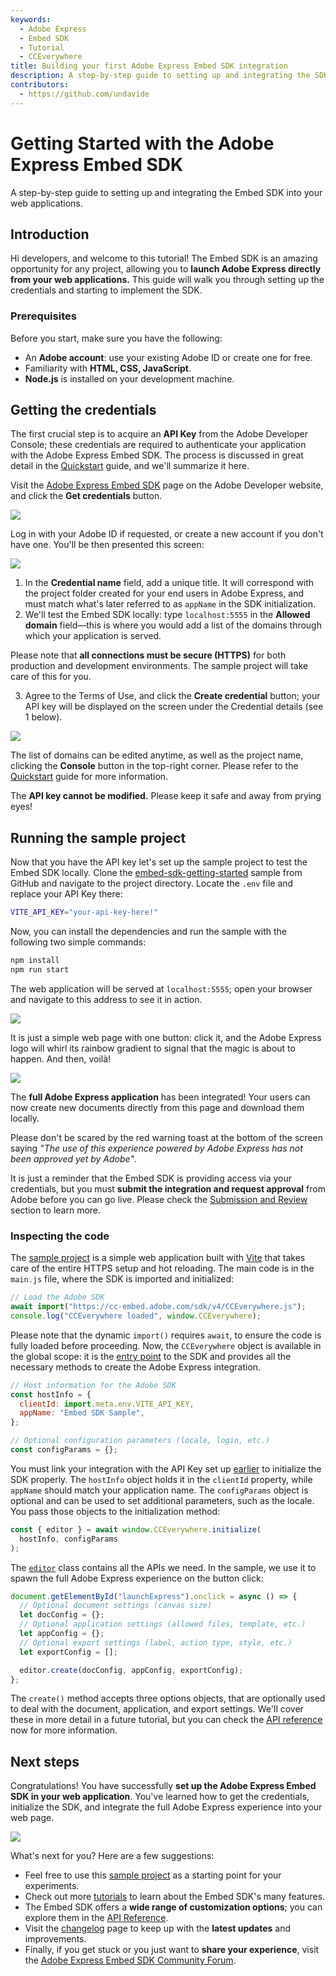 ```yaml
---
keywords:
  - Adobe Express
  - Embed SDK
  - Tutorial
  - CCEverywhere
title: Building your first Adobe Express Embed SDK integration
description: A step-by-step guide to setting up and integrating the SDK into your web application.
contributors:
  - https://github.com/undavide
---
```


# Getting Started with the Adobe Express Embed SDK

A step-by-step guide to setting up and integrating the Embed SDK into your web applications.

## Introduction

Hi developers, and welcome to this tutorial! The Embed SDK is an amazing opportunity for any project, allowing you to **launch Adobe Express directly from your web applications.** This guide will walk you through setting up the credentials and starting to implement the SDK.

### Prerequisites

Before you start, make sure you have the following:

- An **Adobe account**: use your existing Adobe ID or create one for free.
- Familiarity with **HTML, CSS, JavaScript**.
- **Node.js** is installed on your development machine.

## Getting the credentials

The first crucial step is to acquire an **API Key** from the Adobe Developer Console; these credentials are required to authenticate your application with the Adobe Express Embed SDK. The process is discussed in great detail in the [Quickstart](../quickstart/index.md) guide, and we'll summarize it here.

Visit the [Adobe Express Embed SDK](https://developer.adobe.com/express/embed-sdk/) page on the Adobe Developer website, and click the **Get credentials** button.

![](../images/quickstart_home.png)

Log in with your Adobe ID if requested, or create a new account if you don't have one. You'll be then presented this screen:

![](../images/quickstart_credentials.png)

1. In the **Credential name** field, add a unique title. It will correspond with the project folder created for your end users in Adobe Express, and must match what's later referred to as `appName` in the SDK initialization.
2. We'll test the Embed SDK locally: type `localhost:5555` in the **Allowed domain** field—this is where you would add a list of the domains through which your application is served.

<InlineAlert variant="warning" slots="text1" />

Please note that **all connections must be secure (HTTPS)** for both production and development environments. The sample project will take care of this for you.

3. Agree to the Terms of Use, and click the **Create credential** button; your API key will be displayed on the screen under the Credential details (see 1 below).

![](../images/quickstart_credentials-complete.png)

The list of domains can be edited anytime, as well as the project name, clicking the **Console** button in the top-right corner. Please refer to the [Quickstart](../quickstart/index.md#step-1-get-an-api-key) guide for more information.

<InlineAlert variant="info" slots="text1" />

The **API key cannot be modified.** Please keep it safe and away from prying eyes!

## Running the sample project

Now that you have the API key let's set up the sample project to test the Embed SDK locally. Clone the [embed-sdk-getting-started](https://github.com/AdobeDocs/embed-sdk-samples/tree/main/code-samples/tutorials/embed-sdk-getting-started) sample from GitHub and navigate to the project directory. Locate the `.env` file and replace your API Key there:

```bash
VITE_API_KEY="your-api-key-here!"
```

Now, you can install the dependencies and run the sample with the following two simple commands:

```bash
npm install
npm run start
```

The web application will be served at `localhost:5555`; open your browser and navigate to this address to see it in action.

![](./images/gettingstarted_app.png)

It is just a simple web page with one button: click it, and the Adobe Express logo will whirl its rainbow gradient to signal that the magic is about to happen. And then, voilà!

![](./images/gettingstarted_integration.png)

The **full Adobe Express application** has been integrated! Your users can now create new documents directly from this page and download them locally.

<InlineAlert variant="info" slots="text1, text2" />

Please don't be scared by the red warning toast at the bottom of the screen saying _"The use of this experience powered by Adobe Express has not been approved yet by Adobe"_.

It is just a reminder that the Embed SDK is providing access via your credentials, but you must **submit the integration and request approval** from Adobe before you can go live. Please check the [Submission and Review](../review/index.md) section to learn more.

### Inspecting the code

The [sample project](https://github.com/AdobeDocs/embed-sdk-samples/tree/main/code-samples/tutorials/embed-sdk-getting-started) is a simple web application built with [Vite](https://vitejs.dev/) that takes care of the entire HTTPS setup and hot reloading. The main code is in the `main.js` file, where the SDK is imported and initialized:

```javascript
// Load the Adobe SDK
await import("https://cc-embed.adobe.com/sdk/v4/CCEverywhere.js");
console.log("CCEverywhere loaded", window.CCEverywhere);
```

Please note that the dynamic `import()` requires `await`, to ensure the code is fully loaded before proceeding. Now, the `CCEverywhere` object is available in the global scope: it is the [entry point](/reference/CCEverywhere/) to the SDK and provides all the necessary methods to create the Adobe Express integration.

```javascript
// Host information for the Adobe SDK
const hostInfo = {
  clientId: import.meta.env.VITE_API_KEY,
  appName: "Embed SDK Sample",
};

// Optional configuration parameters (locale, login, etc.)
const configParams = {};
```

You must link your integration with the API Key set up [earlier](#getting-the-credentials) to initialize the SDK properly. The `hostInfo` object holds it in the `clientId` property, while `appName` should match your application name. The `configParams` object is optional and can be used to set additional parameters, such as the locale. You pass those objects to the initialization method:

```javascript
const { editor } = await window.CCEverywhere.initialize(
  hostInfo, configParams
);
```

The [`editor`](/reference/CCEverywhere/editor/) class contains all the APIs we need. In the sample, we use it to spawn the full Adobe Express experience on the button click:

```javascript
document.getElementById("launchExpress").onclick = async () => {
  // Optional document settings (canvas size)
  let docConfig = {};
  // Optional application settings (allowed files, template, etc.)
  let appConfig = {};
  // Optional export settings (label, action type, style, etc.)
  let exportConfig = [];

  editor.create(docConfig, appConfig, exportConfig);
};
```

The `create()` method accepts three options objects, that are optionally used to deal with the document, application, and export settings. We'll cover these in more detail in a future tutorial, but you can check the [API reference](/reference/CCEverywhere/editor.md#create) now for more information.

## Next steps

Congratulations! You have successfully **set up the Adobe Express Embed SDK in your web application**. You've learned how to get the credentials, initialize the SDK, and integrate the full Adobe Express experience into your web page.

![](./images/gettingstarted_final.png)

What's next for you? Here are a few suggestions:

- Feel free to use this [sample project](https://github.com/AdobeDocs/embed-sdk-samples/tree/main/code-samples/tutorials/embed-sdk-getting-started) as a starting point for your experiments.
- Check out more [tutorials](index.md) to learn about the Embed SDK's many features.
- The Embed SDK offers a **wide range of customization options**; you can explore them in the [API Reference](../../reference/index.md).
- Visit the [changelog](../changelog/index.md) page to keep up with the **latest updates** and improvements.
- Finally, if you get stuck or you just want to **share your experience**, visit the [Adobe Express Embed SDK Community Forum](https://community.adobe.com/t5/adobe-express-embed-sdk/ct-p/ct-express-embed-sdk?page=1&sort=latest_replies&lang=all&tabid=all).
